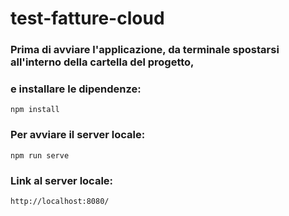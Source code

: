 # test-fatture-cloud 

### Prima di avviare l'applicazione, da terminale spostarsi all'interno della cartella del progetto,
### e installare le dipendenze:
```
npm install
```

### Per avviare il server locale:
```
npm run serve
```

### Link al server locale:
```
http://localhost:8080/
```